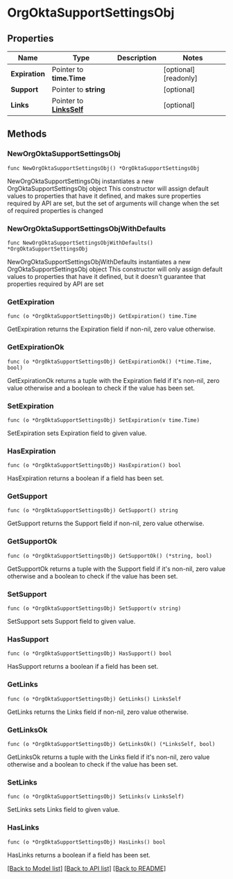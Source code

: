 # OrgOktaSupportSettingsObj

## Properties

Name | Type | Description | Notes
------------ | ------------- | ------------- | -------------
**Expiration** | Pointer to **time.Time** |  | [optional] [readonly] 
**Support** | Pointer to **string** |  | [optional] 
**Links** | Pointer to [**LinksSelf**](LinksSelf.md) |  | [optional] 

## Methods

### NewOrgOktaSupportSettingsObj

`func NewOrgOktaSupportSettingsObj() *OrgOktaSupportSettingsObj`

NewOrgOktaSupportSettingsObj instantiates a new OrgOktaSupportSettingsObj object
This constructor will assign default values to properties that have it defined,
and makes sure properties required by API are set, but the set of arguments
will change when the set of required properties is changed

### NewOrgOktaSupportSettingsObjWithDefaults

`func NewOrgOktaSupportSettingsObjWithDefaults() *OrgOktaSupportSettingsObj`

NewOrgOktaSupportSettingsObjWithDefaults instantiates a new OrgOktaSupportSettingsObj object
This constructor will only assign default values to properties that have it defined,
but it doesn't guarantee that properties required by API are set

### GetExpiration

`func (o *OrgOktaSupportSettingsObj) GetExpiration() time.Time`

GetExpiration returns the Expiration field if non-nil, zero value otherwise.

### GetExpirationOk

`func (o *OrgOktaSupportSettingsObj) GetExpirationOk() (*time.Time, bool)`

GetExpirationOk returns a tuple with the Expiration field if it's non-nil, zero value otherwise
and a boolean to check if the value has been set.

### SetExpiration

`func (o *OrgOktaSupportSettingsObj) SetExpiration(v time.Time)`

SetExpiration sets Expiration field to given value.

### HasExpiration

`func (o *OrgOktaSupportSettingsObj) HasExpiration() bool`

HasExpiration returns a boolean if a field has been set.

### GetSupport

`func (o *OrgOktaSupportSettingsObj) GetSupport() string`

GetSupport returns the Support field if non-nil, zero value otherwise.

### GetSupportOk

`func (o *OrgOktaSupportSettingsObj) GetSupportOk() (*string, bool)`

GetSupportOk returns a tuple with the Support field if it's non-nil, zero value otherwise
and a boolean to check if the value has been set.

### SetSupport

`func (o *OrgOktaSupportSettingsObj) SetSupport(v string)`

SetSupport sets Support field to given value.

### HasSupport

`func (o *OrgOktaSupportSettingsObj) HasSupport() bool`

HasSupport returns a boolean if a field has been set.

### GetLinks

`func (o *OrgOktaSupportSettingsObj) GetLinks() LinksSelf`

GetLinks returns the Links field if non-nil, zero value otherwise.

### GetLinksOk

`func (o *OrgOktaSupportSettingsObj) GetLinksOk() (*LinksSelf, bool)`

GetLinksOk returns a tuple with the Links field if it's non-nil, zero value otherwise
and a boolean to check if the value has been set.

### SetLinks

`func (o *OrgOktaSupportSettingsObj) SetLinks(v LinksSelf)`

SetLinks sets Links field to given value.

### HasLinks

`func (o *OrgOktaSupportSettingsObj) HasLinks() bool`

HasLinks returns a boolean if a field has been set.


[[Back to Model list]](../README.md#documentation-for-models) [[Back to API list]](../README.md#documentation-for-api-endpoints) [[Back to README]](../README.md)


